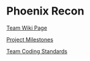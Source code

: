 # Phoenix Recon

[Team Wiki Page](https://github.com/cs210/2025-ManageXR-2/wiki/)

[Project Milestones](https://github.com/cs210/2025-ManageXR-2/milestones)

[Team Coding Standards](https://github.com/cs210/Phoenix-Recon/wiki/Team-Coding-Standards)
